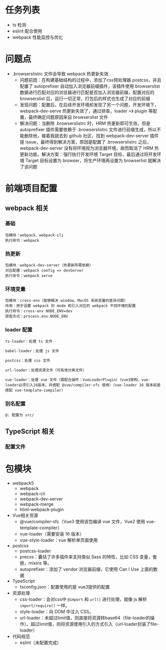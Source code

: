 # 任务列表

+ ts 检测
+ eslint 配合使用
+ webpack 性能监控与优化

# 问题点

+ .browserslistrc 文件会导致 webpack 热更新失效
  + 问题前因：在构建基础结构的过程中，添加了css预处理器 postcss，并且配置了 autoprefixer 自动加入浏览器前缀插件，该插件使用 browserslist 数据进行匹配对应的浏览器进行匹配是否加入浏览器前缀，配置对应的 browserslist 后，运行一切正常，打包后的样式也生成了对应的前缀
  + 发现问题：配置后，在后续开发环境却发现了另一个问题，开发环境下，webpack-dev-serve 热更新失效了，通过排查，loader =》 plugin 等配置，最终确定问题原因来自 browserslist 文件
  + 解决问题：当删除 .browserslistrc 时，HRM 热更新即可生效，但是 autoprefixer 插件需要依赖于 .browserslistrc 文件进行前缀生成，所以不能删除他，接着我就去到 github 社区，找到 webpack-dev-server 插件提 issue，最终得到解决方案，原因是配置了 .browserslistrc 之后，webpack-dev-server 没有将环境视为浏览器环境，故而取消了 HRM 热更新功能，解决方案：强行执行开发环境 Target 目标，最后通过将开发环境 Target 目标设置为 browser，将生产环境再设置为 browserlist 就解决了该问题



# 前端项目配置

## webpack 相关

### 基础

```
包模块：webpack、webpack-cli
执行命令：webpack
```

### 热更新

```
包模块：webpack-dev-server（热更新所需依赖）
对应配置：webpack config => devServer
执行命令：webpack serve
```

### 环境变量

```
包模块：cross-env（能够解决 window、MacOS 系统变量的差异问题）
作用：用于设置 webpack 的 mode 和引入对应的 webpack 不同环境的配置
执行命令：cross-env NODE_ENV=dev
获取方式：process.env.NODE_ENV
```

### loader 配置

```
ts-loader：处理 ts 文件

babel-loader：处理 js 文件

postcss：处理 css 文件

url-loader：处理资源文件（可有效分离文件）

vue-loader：处理 vue 文件（需配合插件：VueLoaderPlugin）（vue3架构，vue-loader必须引入16版本，并搭配 @vue/compiler-sfc 使用）（vue-loader 16 版本前是搭配 vue-template-compiler）
```

### 别名配置

```
@: 配置为 src/
```


## TypeScript 相关

### 配置文件

# 包模块
+ webpack5
  + webpack
  + webpack-cli
  + webpack-dev-server
  + webpack-merge
  + html-webpack-plugin
+ Vue相关资源
  + @vue/compiler-sfc（Vue3 使用该包编译 vue 文件，Vue2 使用 vue-template-compiler）
  + vue-loader（需要安装 16 版本）
  + vue-style-loader：vue 解析单页面使用
+ postcss
  + postcss-loader
  + precss：囊括了许多插件来支持类似 Sass 的特性，比如 CSS 变量，套嵌，mixins 等。
  + autoprefixer：添加了 vendor 浏览器前缀，它使用 Can I Use 上面的数据
+ TypeScript
  + tsconfig.json：配置使用的是 vue3提供的配置
+ 资源处理
  + css-loader：会对css中 `@import` 和 `url()` 进行处理，就像 js 解析 `import/require()` 一样。
  + style-loader：向 DOM 中注入 CSS。
  + url-loader：未超过limit值，则直接将资源转base64（file-loader的操作）。超过limit值，则将资源使用引入的方式引入（url-loader封装了file-loader）
+ 代码规范
  + eslint（未配置完成）

